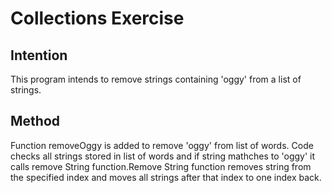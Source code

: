 # Collections Exercise

## Intention

This program intends to remove strings containing 'oggy' from a list of strings.

## Method

Function removeOggy is added to remove 'oggy' from list of words.
Code checks all strings stored in list of words and if string mathches to 'oggy'
it calls remove String function.Remove String function removes string from the
specified index and moves all strings after that index to one index back.

